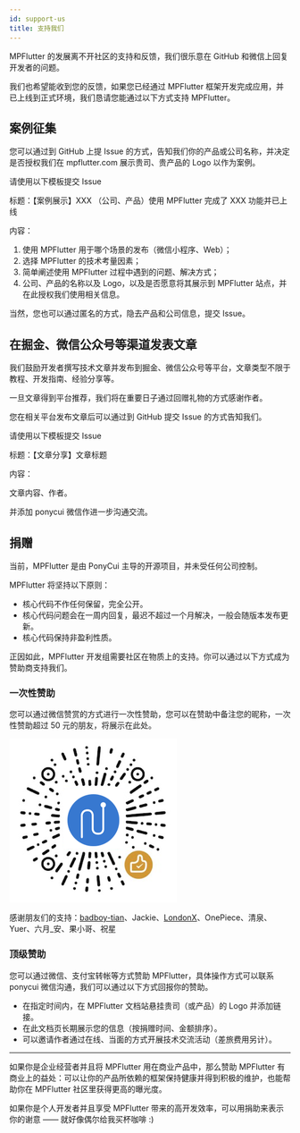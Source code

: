 ```yaml
---
id: support-us
title: 支持我们
---
```


MPFlutter 的发展离不开社区的支持和反馈，我们很乐意在 GitHub 和微信上回复开发者的问题。

我们也希望能收到您的反馈，如果您已经通过 MPFlutter 框架开发完成应用，并已上线到正式环境，我们恳请您能通过以下方式支持 MPFlutter。

## 案例征集

您可以通过到 GitHub 上提 Issue 的方式，告知我们你的产品或公司名称，并决定是否授权我们在 mpflutter.com 展示贵司、贵产品的 Logo 以作为案例。

请使用以下模板提交 Issue

标题：【案例展示】XXX （公司、产品）使用 MPFlutter 完成了 XXX 功能并已上线

内容：

1. 使用 MPFlutter 用于哪个场景的发布（微信小程序、Web）；
2. 选择 MPFlutter 的技术考量因素；
3. 简单阐述使用 MPFlutter 过程中遇到的问题、解决方式；
4. 公司、产品的名称以及 Logo，以及是否愿意将其展示到 MPFlutter 站点，并在此授权我们使用相关信息。

当然，您也可以通过匿名的方式，隐去产品和公司信息，提交 Issue。

## 在掘金、微信公众号等渠道发表文章

我们鼓励开发者撰写技术文章并发布到掘金、微信公众号等平台，文章类型不限于教程、开发指南、经验分享等。

一旦文章得到平台推荐，我们将在重要日子通过回赠礼物的方式感谢作者。

您在相关平台发布文章后可以通过到 GitHub 提交 Issue 的方式告知我们。

请使用以下模板提交 Issue

标题：【文章分享】文章标题

内容：

文章内容、作者。

并添加 ponycui 微信作进一步沟通交流。

## 捐赠

当前，MPFlutter 是由 PonyCui 主导的开源项目，并未受任何公司控制。

MPFlutter 将坚持以下原则：

- 核心代码不作任何保留，完全公开。
- 核心代码问题会在一周内回复，最迟不超过一个月解决，一般会随版本发布更新。
- 核心代码保持非盈利性质。

正因如此，MPFlutter 开发组需要社区在物质上的支持。你可以通过以下方式成为赞助商支持我们。

### 一次性赞助

您可以通过微信赞赏的方式进行一次性赞助，您可以在赞助中备注您的昵称，一次性赞助超过 50 元的朋友，将展示在此处。

![](assets/zan-shang.png)

感谢朋友们的支持：[badboy-tian](https://github.com/badboy-tian)、Jackie、[LondonX](https://github.com/LondonX)、OnePiece、清泉、Yuer、六月_安、果小哥、祝星

### 顶级赞助

您可以通过微信、支付宝转帐等方式赞助 MPFlutter，具体操作方式可以联系 ponycui 微信沟通，我们可以通过以下方式回报你的赞助。

- 在指定时间内，在 MPFlutter 文档站悬挂贵司（或产品）的 Logo 并添加链接。
- 在此文档页长期展示您的信息（按捐赠时间、金额排序）。
- 可以邀请作者通过在线、当面的方式开展技术交流活动（差旅费用另计）。

---

如果你是企业经营者并且将 MPFlutter 用在商业产品中，那么赞助 MPFlutter 有商业上的益处：可以让你的产品所依赖的框架保持健康并得到积极的维护，也能帮助你在 MPFlutter 社区里获得更高的曝光度。

如果你是个人开发者并且享受 MPFlutter 带来的高开发效率，可以用捐助来表示你的谢意 —— 就好像偶尔给我买杯咖啡 :)

